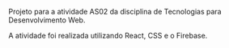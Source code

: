 Projeto para a atividade AS02 da disciplina de Tecnologias para Desenvolvimento Web.

A atividade foi realizada utilizando React, CSS e o Firebase.
